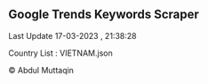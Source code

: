 

## Google Trends Keywords Scraper 
 
Last Update 17-03-2023 , 21:38:28

Country List :
VIETNAM.json



© Abdul Muttaqin 
